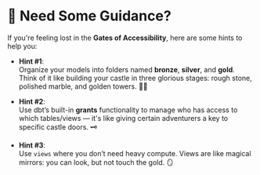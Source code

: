 # 🤔 **Need Some Guidance?**

If you're feeling lost in the **Gates of Accessibility**, here are some hints to help you:

- **Hint #1**:  
  Organize your models into folders named **bronze**, **silver**, and **gold**. Think of it like building your castle in three glorious stages: rough stone, polished marble, and golden towers. 🏰✨

- **Hint #2**:  
  Use dbt’s built-in **grants** functionality to manage who has access to which tables/views — it's like giving certain adventurers a key to specific castle doors. 🗝️

- **Hint #3**:  
  Use `views` where you don’t need heavy compute. Views are like magical mirrors: you can look, but not touch the gold. 🪞
